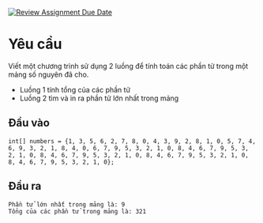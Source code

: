 [![Review Assignment Due Date](https://classroom.github.com/assets/deadline-readme-button-24ddc0f5d75046c5622901739e7c5dd533143b0c8e959d652212380cedb1ea36.svg)](https://classroom.github.com/a/beAnLBCv)
# Yêu cầu
Viết một chương trình sử dụng 2 luồng để tính toán  các phần tử trong một mảng số nguyên đã cho.
- Luồng 1 tính tổng của các phần tử
- Luồng 2 tìm và in ra phần tử lớn nhất trong mảng

## Đầu vào
```
int[] numbers = {1, 3, 5, 6, 2, 7, 8, 0, 4, 3, 9, 2, 8, 1, 0, 5, 7, 4, 6, 9, 3, 2, 1, 8, 4, 0, 6, 7, 9, 5, 3, 2, 1, 0, 8, 4, 6, 7, 9, 5, 3, 2, 1, 0, 8, 4, 6, 7, 9, 5, 3, 2, 1, 0, 8, 4, 6, 7, 9, 5, 3, 2, 1, 0, 8, 4, 6, 7, 9, 5, 3, 2, 1, 0};
```
## Đầu ra
```
Phần tử lớn nhất trong mảng là: 9
Tổng của các phần tử trong mảng là: 321
```
